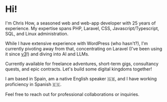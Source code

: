 # Hi!

I'm Chris How, a seasoned web and web-app developer with 25 years of experience. My expertise spans PHP, Laravel, CSS, Javascript/Typescript, SQL, and Linux administration.

While I have extensive experience with WordPress (who hasn't?), I'm currently pivoting away from that, concentrating on Laravel (I've been using it since [v3](http://tinyurl.com/44eux99s)!) and diving into AI and LLMs.

Currently available for freelance adventures, short-term gigs, consultancy quests, and epic contracts. Let's build some digital kingdoms together!

I am based in Spain, am a native English speaker 🇬🇧, and I have working proficiency in Spanish 🇪🇸. 

Feel free to reach out for professional collaborations or inquiries.


